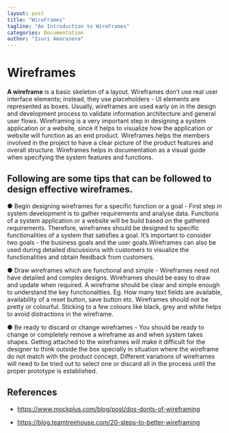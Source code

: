 ```yaml
---
layout: post
title: "WireFrames"
tagline: "An Introduction to WireFrames"
categories: Documentation
author: "Isuri Amarasena"
---
```


# Wireframes

**A wireframe** is a basic skeleton of a layout. Wireframes don’t use real user interface
elements; instead, they use placeholders - UI elements are represented as boxes.
Usually, wireframes are used early on in the design and development process to validate
information architecture and general user flows.
Wireframing is a very important step in designing a system application or a website,
since it helps to visualize how the application or website will function as an end product.
Wireframes helps the members involved in the project to have a clear picture of the
product features and overall structure. Wireframes helps in documentation as a visual
guide when specifying the system features and functions.

## Following are some tips that can be followed to design effective wireframes.

● Begin designing wireframes for a specific function or a goal - First step in system
development is to gather requirements and analyse data. Functions of a system
application or a website will be build based on the gathered requirements.
Therefore, wireframes should be designed to specific functionalities of a system
that satisfies a goal. It’s important to consider two goals - the business goals and the user goals.Wireframes can also be used during detailed discussions with
customers to visualize the functionalities and obtain feedback from customers.

● Draw wireframes which are functional and simple - Wireframes need not have
detailed and complex designs. Wireframes should be easy to draw and update
when required. A wireframe should be clear and simple enough to understand the
key functionalities. Eg. How many text fields are available, availability of a reset
button, save button etc. Wireframes should not be pretty or colourful. Sticking to a few colours like black, grey and white helps to avoid distractions in the
wireframe.

● Be ready to discard or change wireframes - You should be ready to change or
completely remove a wireframe as and when system takes shapes. Getting
attached to the wireframes will make it difficult for the designer to think outside
the box specially in situation where the wireframe do not match with the product
concept. Different variations of wireframes will need to be tried out to select one or discard all in the process until the proper prototype is established.

## References

 - https://www.mockplus.com/blog/post/dos-donts-of-wireframing
 
 - https://blog.teamtreehouse.com/20-steps-to-better-wireframing